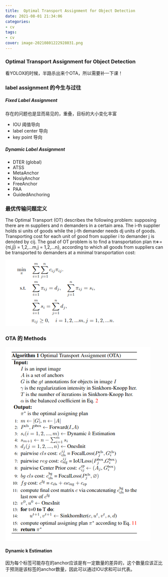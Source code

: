 ```yaml
---
title:  Optimal Transport Assignment for Object Detection
date: 2021-08-01 21:34:06
categories:
- cv
tags:
- cv
cover: image-20210801222928031.png
---
```


### Optimal Transport Assignment for Object Detection

看YOLOX的时候，半路杀出来个OTA，所以需要补一下课！

### label assignment 的今生与过往

##### Fixed Label Assignment

存在的问题也是显而易见的，重叠，目标的大小变化丰富

* IOU 阈值导向
* label center 导向
* key point 导向

##### Dynamic Label Assignment

* DTER   (global)
* ATSS
* MetaAnchor
* NosiyAnchor
* FreeAnchor
* PAA
* GuidedAnchoring 

### 最优传输问题定义

The Optimal Transport (OT) describes the following problem: supposing there are m suppliers and n demanders in a certain area. The i-th supplier holds si units of goods
while the j-th demander needs dj units of goods. Transporting cost for each unit of good from supplier i to demander j is denoted by cij. The goal of OT problem is to find a transportation plan π∗= {πi,j|i = 1,2,...m,j = 1,2,...n}, according to which all goods from suppliers can be transported to demanders at a minimal transportation cost:

![image-20210801222928031](OTA/image-20210801222928031.png)

### OTA 的 Methods

![image-20210801222726916](OTA/image-20210801222726916.png)

#### Dynamic k Estimation

因为每个标签可能存在的anchor应该是有一定数量的差异的，这个数量应该正比于预测是该标签的anchor数量，因此可以通过IOU求和可以代表。
